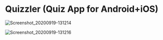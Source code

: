 # Quizzler (Quiz App for Android+iOS)

![Screenshot_20200919-131214](https://user-images.githubusercontent.com/50584809/98020280-9c9b2000-1e24-11eb-88b6-5030deccb844.jpg)




![Screenshot_20200919-131216](https://user-images.githubusercontent.com/50584809/98020271-9b69f300-1e24-11eb-82cb-fa7e7e9c2ba2.jpg)





